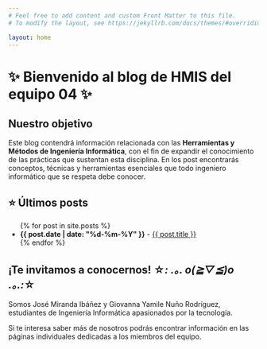 ```yaml
---
# Feel free to add content and custom Front Matter to this file.
# To modify the layout, see https://jekyllrb.com/docs/themes/#overriding-theme-defaults

layout: home
---
```

# ✨ Bienvenido al blog de HMIS del equipo 04 ✨

## Nuestro objetivo 

Este blog contendrá información relacionada con las **Herramientas y Métodos de Ingeniería Informática**, con el fin de expandir el conocimiento de las prácticas que sustentan esta disciplina. En los post encontrarás conceptos, técnicas y herramientas esenciales que todo ingeniero informático que se respeta debe conocer. 

## ⭐ Últimos posts 

<ul>
  {% for post in site.posts %}
    <li>
      <strong>{{ post.date | date: "%d-%m-%Y" }}</strong> - 
      <a href="{{ post.url }}">{{ post.title }}</a>
    </li>
  {% endfor %}
</ul>


## ¡Te invitamos a conocernos! ☆*: .｡. o(≧▽≦)o .｡.:*☆
Somos José Miranda Ibáñez y Giovanna Yamile Nuño Rodríguez, estudiantes de Ingeniería Informática apasionados por la tecnología.

Si te interesa saber más de nosotros podrás encontrar información en las páginas individuales dedicadas a los miembros del equipo.